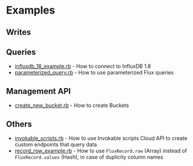 # Examples

## Writes


## Queries
- [influxdb_18_example.rb](influxdb_18_example.rb) - How to connect to InfluxDB 1.8
- [parameterized_query.rb](parameterized_query.rb) - How to use parameterized Flux queries

## Management API
- [create_new_bucket.rb](create_new_bucket.rb) - How to create Buckets

## Others
- [invokable_scripts.rb](invokable_scripts.rb) - How to use Invokable scripts Cloud API to create custom endpoints that query data
- [record_row_example.rb](record_row_example.rb) - How to use `FluxRecord.row` (Array) instead of `FluxRecord.values` (Hash),
  in case of duplicity column names